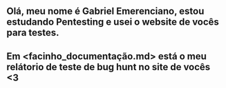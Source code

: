 ## Olá, meu nome é Gabriel Emerenciano, estou estudando Pentesting e usei o website de vocês para testes.
## Em <facinho_documentação.md> está o meu relátorio de teste de bug hunt no site de vocês <3
